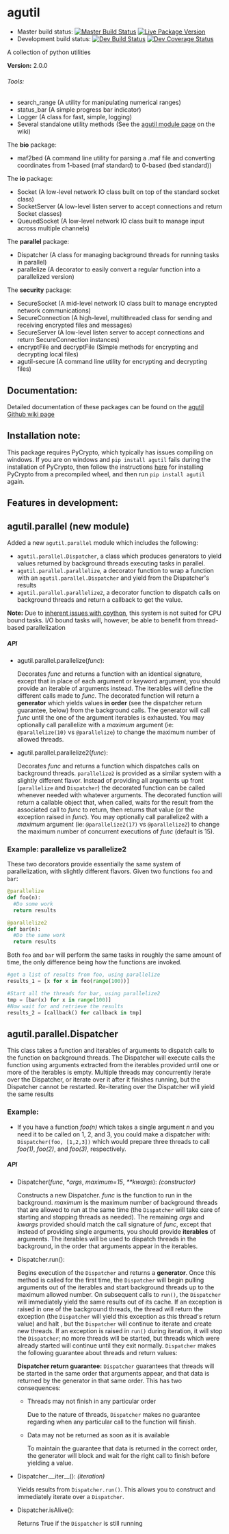 # agutil
* Master build status: [![Master Build Status](https://travis-ci.org/agraubert/agutil.svg?branch=master)](https://travis-ci.org/agraubert/agutil) [![Live Package Version](https://img.shields.io/pypi/v/agutil.svg)](https://pypi.python.org/pypi/agutil)
* Development build status: [![Dev Build Status](https://travis-ci.org/agraubert/agutil.svg?branch=dev)](https://travis-ci.org/agraubert/agutil) [![Dev Coverage Status](https://coveralls.io/repos/github/agraubert/agutil/badge.svg?branch=dev)](https://coveralls.io/github/agraubert/agutil?branch=dev)

A collection of python utilities

__Version:__ 2.0.0

###### Tools:
* search_range (A utility for manipulating numerical ranges)
* status_bar (A simple progress bar indicator)
* Logger (A class for fast, simple, logging)
* Several standalone utility methods (See the [agutil module page](https://github.com/agraubert/agutil/wiki/agutil-%28main-module%29) on the wiki)

The __bio__ package:

* maf2bed (A command line utility for parsing a .maf file and converting coordinates from 1-based (maf standard) to 0-based (bed standard))

The __io__ package:

* Socket (A low-level network IO class built on top of the standard socket class)
* SocketServer (A low-level listen server to accept connections and return Socket classes)
* QueuedSocket (A low-level network IO class built to manage input across multiple channels)

The __parallel__ package:

* Dispatcher (A class for managing background threads for running tasks in parallel)
* parallelize (A decorator to easily convert a regular function into a parallelized version)

The __security__ package:

* SecureSocket (A mid-level network IO class built to manage encrypted network communications)
* SecureConnection (A high-level, multithreaded class for sending and receiving encrypted files and messages)
* SecureServer (A low-level listen server to accept connections and return SecureConnection instances)
* encryptFile and decryptFile (Simple methods for encrypting and decrypting local files)
* agutil-secure (A command line utility for encrypting and decrypting files)

## Documentation:
Detailed documentation of these packages can be found on the [agutil Github wiki page](https://github.com/agraubert/agutil/wiki)

## Installation note:
This package requires PyCrypto, which typically has issues compiling on windows.  If you are on windows and `pip install agutil` fails during the installation of PyCrypto, then follow the instructions [here](https://github.com/sfbahr/PyCrypto-Wheels) for installing PyCrypto from a precompiled wheel, and then run `pip install agutil` again.

## Features in development:

## agutil.parallel (new module)
Added a new `agutil.parallel` module which includes the following:
* `agutil.parallel.Dispatcher`, a class which produces generators to yield values
returned by background threads executing tasks in parallel.
* `agutil.parallel.parallelize`, a decorator function to wrap a function with an
`agutil.parallel.Dispatcher` and yield from the Dispatcher's results
* `agutil.parallel.parallelize2`, a decorator function to dispatch calls on background
threads and return a callback to get the value.

**Note:** Due to
[inherent issues with cpython](https://wiki.python.org/moin/GlobalInterpreterLock),
this system is not suited for CPU bound tasks. I/O bound tasks will, however, be able
to benefit from thread-based parallelization

##### API
* agutil.parallel.parallelize(_func_):

  Decorates _func_ and returns a function with an identical signature, except that
  in place of each argument or keyword argument, you should provide an iterable of
  arguments instead. The iterables will define the different calls made to _func_.
  The decorated function will return a **generator** which yields values **in order**
  (see the dispatcher return guarantee, below) from the background calls. The generator
  will call _func_ until the one of the argument iterables is exhausted. You may
  optionally call parallelize with a _maximum_ argument (ie: `@parallelize(10)` vs `@parallelize`)
  to change the maximum number of allowed threads.

* agutil.parallel.parallelize2(_func_):

  Decorates _func_ and returns a function which dispatches calls on background threads.
  `parallelize2` is provided as a similar system with a slightly different flavor.
  Instead of providing all arguments up front (`parallelize` and `Dispatcher`)
  the decorated function can be called whenever needed with whatever arguments.
  The decorated function will return a callable object that, when called, waits
  for the result from the associated call to _func_ to return, then returns that
  value (or the exception raised in _func_). You may optionally call parallelize2
  with a _maximum_ argument (ie: `@parallelize2(17)` vs `@parallelize2`)
  to change the maximum number of concurrent executions of _func_ (default is 15).

### Example: parallelize vs parallelize2
These two decorators provide essentially the same system of parallelization, with
slightly different flavors.  Given two functions `foo` and `bar`:
```python
@parallelize
def foo(n):
  #Do some work
  return results

@parallelize2
def bar(n):
  #Do the same work
  return results
```

Both `foo` and `bar` will perform the same tasks in roughly the same amount of time,
the only difference being how the functions are invoked.

```python
#get a list of results from foo, using parallelize
results_1 = [x for x in foo(range(100))]

#Start all the threads for bar, using parallelize2
tmp = [bar(x) for x in range(100)]
#Now wait for and retrieve the results
results_2 = [callback() for callback in tmp]
```


## agutil.parallel.Dispatcher
This class takes a function and iterables of arguments to dispatch calls to the function
on background threads. The Dispatcher will execute calls the function using arguments
extracted from the iterables provided until one or more of the iterables is empty.
Multiple threads may concurrently iterate over the Dispatcher, or iterate over it
after it finishes running, but the Dispatcher cannot be restarted.  Re-iterating
over the Dispatcher will yield the same results

### Example:
* If you have a function _foo(n)_ which takes a single argument _n_ and you need
it to be called on 1, 2, and 3, you could make a dispatcher with:
`Dispatcher(foo, [1,2,3])` which would prepare three threads to call _foo(1)_,
_foo(2)_, and _foo(3)_, respectively.

##### API
* Dispatcher(_func_, _\*args_, _maximum=15_, _\*\*kwargs_): _(constructor)_

  Constructs a new Dispatcher.  _func_ is the function to run in the background.
  _maximum_ is the maximum number of background threads that are allowed to run at
  the same time (the `Dispatcher` will take care of starting and stopping threads
    as needed). The remaining _args_ and _kwargs_ provided should match the call
  signature of _func_, except that instead of providing single arguments, you should
  provide **iterables** of arguments.  The iterables will be used to dispatch threads
  in the background, in the order that arguments appear in the iterables.

* Dispatcher.run():

  Begins execution of the `Dispatcher` and returns a **generator**. Once this method
  is called for the first time, the `Dispatcher` will begin pulling arguments out
  of the iterables and start background threads up to the maximum allowed number.
  On subsequent calls to `run()`, the `Dispatcher` will immediately yield the same
  results out of its cache. If an exception is raised in one of the background threads,
  the thread will return the exception (the `Dispatcher` will yield this exception
  as this thread's return value) and halt , but the `Dispatcher` will continue to
  iterate and create new threads. If an exception is raised in `run()` during iteration,
  it will stop the `Dispatcher`; no more threads will be started, but threads which
  were already started will continue until they exit normally.
  `Dispatcher` makes the following guarantee about
  threads and return values:

  **Dispatcher return guarantee:** `Dispatcher` guarantees that threads will be started
  in the same order that arguments appear, and that data is returned by the generator
  in that same order. This has two consequences:
  * Threads may not finish in any particular order

    Due to the nature of threads, `Dispatcher` makes no guarantee regarding when
    any particular call to the function will finish.

  * Data may not be returned as soon as it is available

    To maintain the guarantee that data is returned in the correct order, the generator
    will block and wait for the right call to finish before yielding a value.

* Dispatcher.\_\_iter\_\_(): _(iteration)_

  Yields results from `Dispatcher.run()`.  This allows you to construct and immediately
  iterate over a `Dispatcher`.

* Dispatcher.isAlive():

  Returns True if the `Dispatcher` is still running
